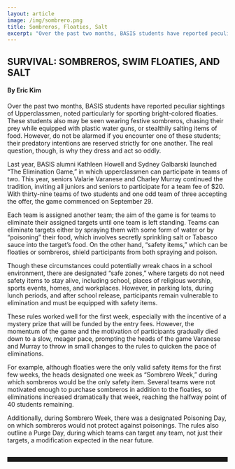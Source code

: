 ```yaml
---
layout: article
image: /img/sombrero.png
title: Sombreros, Floaties, Salt
excerpt: "Over the past two months, BASIS students have reported peculiar sightings of Upperclassmen, noted particularly for sporting bright-colored floaties."
---
```


<h2>SURVIVAL: SOMBREROS, SWIM FLOATIES, AND SALT</h2>
<h4>By Eric Kim</h4>

Over the past two months, BASIS students have reported peculiar sightings of Upperclassmen, noted particularly for sporting bright-colored floaties. These students also may be seen wearing festive sombreros, chasing their prey while equipped with plastic water guns, or stealthily salting items of food. However, do not be alarmed if you encounter one of these students; their predatory intentions are reserved strictly for one another. The real question, though, is why they dress and act so oddly.

Last year, BASIS alumni Kathleen Howell and Sydney Galbarski launched “The Elimination Game,” in which upperclassmen can participate in teams of two. This year, seniors Valarie Varanese and Charley Murray continued the tradition, inviting all juniors and seniors to participate for a team fee of $20. With thirty-nine teams of two students and one odd team of three accepting the offer, the game commenced on September 29.

Each team is assigned another team; the aim of the game is for teams to eliminate their assigned targets until one team is left standing. Teams can eliminate targets either by spraying them with some form of water or by “poisoning” their food, which involves secretly sprinkling salt or Tabasco sauce into the target’s food. On the other hand, “safety items,” which can be floaties or sombreros, shield participants from both spraying and poison.

Though these circumstances could potentially wreak chaos in a school environment, there are designated “safe zones,” where targets do not need safety items to stay alive, including school, places of religious worship, sports events, homes, and workplaces. However, in parking lots, during lunch periods, and after school release, participants remain vulnerable to elimination and must be equipped with safety items.

These rules worked well for the first week, especially with the incentive of a mystery prize that will be funded by the entry fees. However, the momentum of the game and the motivation of participants gradually died down to a slow, meager pace, prompting the heads of the game Varanese and Murray to throw in small changes to the rules to quicken the pace of eliminations.

For example, although floaties were the only valid safety items for the first few weeks, the heads designated one week as “Sombrero Week,” during which sombreros would be the only safety item. Several teams were not motivated enough to purchase sombreros in addition to the floaties, so eliminations increased dramatically that week, reaching the halfway point of 40 students remaining.

Additionally, during Sombrero Week, there was a designated Poisoning Day, on which sombreros would not protect against poisonings. The rules also outline a Purge Day, during which teams can target any team, not just their targets, a modification expected in the near future.

<hr style="color:black; border-width:2px; border-color:black; margin: 0px; margin-top: 30px; padding-bottom: 10px;">
